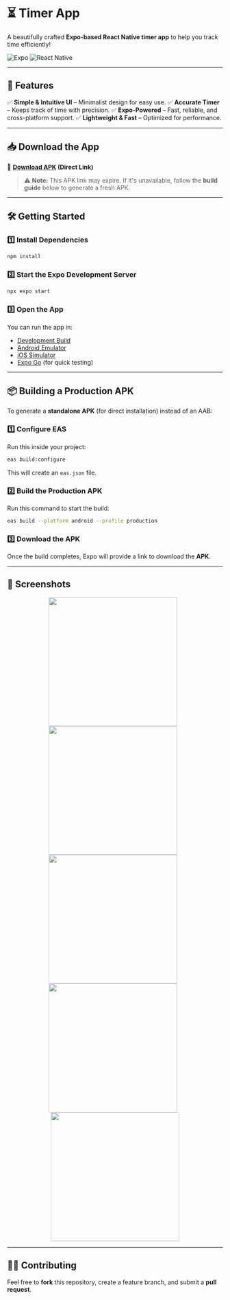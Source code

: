 # ⏳ Timer App
A beautifully crafted **Expo-based React Native timer app** to help you track time efficiently!

![Expo](https://img.shields.io/badge/Expo-000020?style=for-the-badge&logo=expo&logoColor=white)
![React Native](https://img.shields.io/badge/React%20Native-61DAFB?style=for-the-badge&logo=react&logoColor=black)

---

## 🚀 Features
✅ **Simple & Intuitive UI** – Minimalist design for easy use.
✅ **Accurate Timer** – Keeps track of time with precision.
✅ **Expo-Powered** – Fast, reliable, and cross-platform support.
✅ **Lightweight & Fast** – Optimized for performance.

---

## 📥 Download the App
🔹 **[Download APK](https://expo.dev/artifacts/eas/4wLtyo1E5fnDhrvugFC4nH.apk) (Direct Link)**

> ⚠️ **Note:** This APK link may expire. If it's unavailable, follow the **build guide** below to generate a fresh APK.

---

## 🛠️ Getting Started

### 1️⃣ Install Dependencies
```bash
npm install
```

### 2️⃣ Start the Expo Development Server
```bash
npx expo start
```

### 3️⃣ Open the App
You can run the app in:
- [Development Build](https://docs.expo.dev/develop/development-builds/introduction/)
- [Android Emulator](https://docs.expo.dev/workflow/android-studio-emulator/)
- [iOS Simulator](https://docs.expo.dev/workflow/ios-simulator/)
- [Expo Go](https://expo.dev/go) (for quick testing)

---

## 📦 Building a Production APK
To generate a **standalone APK** (for direct installation) instead of an AAB:

### 1️⃣ Configure EAS
Run this inside your project:
```bash
eas build:configure
```
This will create an `eas.json` file.

### 2️⃣ Build the Production APK
Run this command to start the build:
```bash
eas build --platform android --profile production
```

### 3️⃣ Download the APK
Once the build completes, Expo will provide a link to download the **APK**.

---

## 📸 Screenshots

<p align="center">
  <img src="https://raw.githubusercontent.com/Biswayan-Mehra/Timer-App/refs/heads/main/assets/images/img1.jpg" width="300" style="margin-right: 10px;"/>
  <img src="https://raw.githubusercontent.com/Biswayan-Mehra/Timer-App/refs/heads/main/assets/images/img2.jpg" width="300" style="margin-right: 10px;"/>
  <img src="https://raw.githubusercontent.com/Biswayan-Mehra/Timer-App/refs/heads/main/assets/images/img3.jpg" width="300" style="margin-right: 10px;"/>
  <img src="https://raw.githubusercontent.com/Biswayan-Mehra/Timer-App/refs/heads/main/assets/images/img4.jpg" width="300" style="margin-right: 10px;"/>
  <img src="https://raw.githubusercontent.com/Biswayan-Mehra/Timer-App/refs/heads/main/assets/images/img5.jpg" width="300"/>
</p>

---

## 👨‍💻 Contributing
Feel free to **fork** this repository, create a feature branch, and submit a **pull request**.
